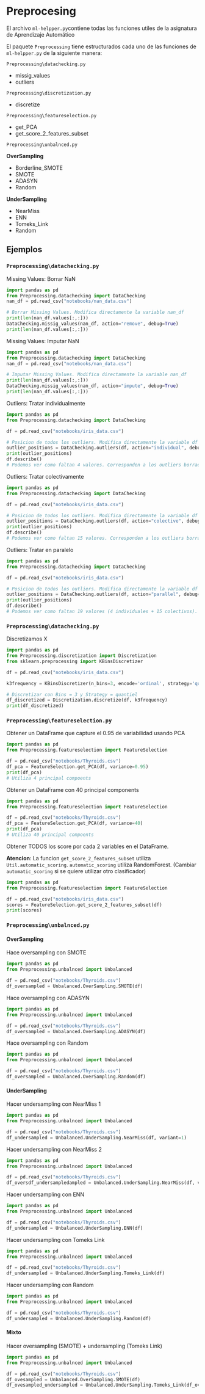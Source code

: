 # Preprocesing 
El archivo ```ml-helpper.py```contiene todas las funciones utiles de la asignatura de Aprendizaje Automático

El paquete ```Preprocessing``` tiene estructurados cada uno de las funciones de ```ml-helpper.py``` de la siguiente manera:

```Preprocessing\datachecking.py```
- missig_values
- outliers

```Preprocessing\discretization.py```
- discretize

```Preprocessing\featureselection.py```
- get_PCA
- get_score_2_features_subset

```Preprocessing\unbalnced.py```

**OverSampling**
- Borderline_SMOTE
- SMOTE
- ADASYN
- Random

**UnderSampling**
- NearMiss
- ENN
- Tomeks_Link
- Random


## Ejemplos

### ```Preprocessing\datachecking.py```

Missing Values: Borrar NaN

```python
import pandas as pd
from Preprocessing.datachecking import DataChecking
nan_df = pd.read_csv("notebooks/nan_data.csv")

# Borrar Missing Values. Modifica directamente la variable nan_df
print(len(nan_df.values[:,:]))
DataChecking.missig_values(nan_df, action="remove", debug=True)
print(len(nan_df.values[:,:]))

```

Missing Values: Imputar NaN

```python
import pandas as pd
from Preprocessing.datachecking import DataChecking
nan_df = pd.read_csv("notebooks/nan_data.csv")

# Imputar Missing Values. Modifica directamente la variable nan_df
print(len(nan_df.values[:,:]))
DataChecking.missig_values(nan_df, action="impute", debug=True)
print(len(nan_df.values[:,:]))
```

Outliers: Tratar individualmente

```python
import pandas as pd
from Preprocessing.datachecking import DataChecking

df = pd.read_csv("notebooks/iris_data.csv")

# Posicion de todos los outliers. Modifica directamente la variable df
outlier_positions = DataChecking.outliers(df, action="individual", debug=True, remove=True)
print(outlier_positions)
df.describe()
# Podemos ver como faltan 4 valores. Corresponden a los outliers borrados
```

Outliers: Tratar colectivamente

```python
import pandas as pd
from Preprocessing.datachecking import DataChecking

df = pd.read_csv("notebooks/iris_data.csv")

# Posicion de todos los outliers. Modifica directamente la variable df
outlier_positions = DataChecking.outliers(df, action="colective", debug=True, remove=True)
print(outlier_positions)
df.describe()
# Podemos ver como faltan 15 valores. Corresponden a los outliers borrados
```

Outliers: Tratar en paralelo

```python
import pandas as pd
from Preprocessing.datachecking import DataChecking

df = pd.read_csv("notebooks/iris_data.csv")

# Posicion de todos los outliers. Modifica directamente la variable df
outlier_positions = DataChecking.outliers(df, action="parallel", debug=True, remove=True)
print(outlier_positions)
df.describe()
# Podemos ver como faltan 19 valores (4 individuales + 15 colectivos). Corresponden a los outliers borrados
```


### ```Preprocessing\datachecking.py```

Discretizamos X

```python
import pandas as pd
from Preprocessing.discretization import Discretization
from sklearn.preprocessing import KBinsDiscretizer

df = pd.read_csv("notebooks/iris_data.csv")

k3frequency = KBinsDiscretizer(n_bins=3, encode='ordinal', strategy='quantile')

# Discretizar con Bins = 3 y Strategy = quantiel
df_discretized = Discretization.discretize(df, k3frequency)
print(df_discretized)
```

### ```Preprocessing\featureselection.py```

Obtener un DataFrame que capture el 0.95 de variabilidad usando PCA

```python
import pandas as pd
from Preprocessing.featureselection import FeatureSelection

df = pd.read_csv("notebooks/Thyroids.csv")
df_pca = FeatureSelection.get_PCA(df, variance=0.95)
print(df_pca)
# Utiliza 4 principal compoents
```

Obtener un DataFrame con 40 principal components
```python
import pandas as pd
from Preprocessing.featureselection import FeatureSelection

df = pd.read_csv("notebooks/Thyroids.csv")
df_pca = FeatureSelection.get_PCA(df, variance=40)
print(df_pca)
# Utiliza 40 principal compoents
```

Obtener TODOS los score por cada 2 variables en el DataFrame.

**Atencion**: La funcion ```get_score_2_features_subset``` utiliza ```Util.automatic_scoring```. ```automatic_scoring``` utiliza RandomForest. (Cambiar ```automatic_scoring``` si se quiere utilizar otro clasificador)
```python
import pandas as pd
from Preprocessing.featureselection import FeatureSelection

df = pd.read_csv("notebooks/iris_data.csv")
scores = FeatureSelection.get_score_2_features_subset(df)
print(scores)
```

### ```Preprocessing\unbalnced.py```

#### OverSampling

Hace oversampling con SMOTE

```python
import pandas as pd
from Preprocessing.unbalnced import Unbalanced

df = pd.read_csv("notebooks/Thyroids.csv")
df_oversampled = Unbalanced.OverSampling.SMOTE(df)
```

Hace oversampling con ADASYN
```python
import pandas as pd
from Preprocessing.unbalnced import Unbalanced

df = pd.read_csv("notebooks/Thyroids.csv")
df_oversampled = Unbalanced.OverSampling.ADASYN(df)
```

Hace oversampling con Random
```python
import pandas as pd
from Preprocessing.unbalnced import Unbalanced

df = pd.read_csv("notebooks/Thyroids.csv")
df_oversampled = Unbalanced.OverSampling.Random(df)
```


#### UnderSampling

Hacer undersampling con NearMiss 1 

```python
import pandas as pd
from Preprocessing.unbalnced import Unbalanced

df = pd.read_csv("notebooks/Thyroids.csv")
df_undersampled = Unbalanced.UnderSampling.NearMiss(df, variant=1)
```

Hacer undersampling con NearMiss 2 

```python
import pandas as pd
from Preprocessing.unbalnced import Unbalanced

df = pd.read_csv("notebooks/Thyroids.csv")
df_oversdf_undersampledampled = Unbalanced.UnderSampling.NearMiss(df, variant=2)
```

Hacer undersampling con ENN 

```python
import pandas as pd
from Preprocessing.unbalnced import Unbalanced

df = pd.read_csv("notebooks/Thyroids.csv")
df_undersampled = Unbalanced.UnderSampling.ENN(df)
```

Hacer undersampling con Tomeks Link 

```python
import pandas as pd
from Preprocessing.unbalnced import Unbalanced

df = pd.read_csv("notebooks/Thyroids.csv")
df_undersampled = Unbalanced.UnderSampling.Tomeks_Link(df)
```

Hacer undersampling con Random

```python
import pandas as pd
from Preprocessing.unbalnced import Unbalanced

df = pd.read_csv("notebooks/Thyroids.csv")
df_undersampled = Unbalanced.UnderSampling.Random(df)
```

#### Mixto

Hacer oversampling (SMOTE) + undersampling (Tomeks Link)

```python
import pandas as pd
from Preprocessing.unbalnced import Unbalanced

df = pd.read_csv("notebooks/Thyroids.csv")
df_ovesampled = Unbalanced.OverSampling.SMOTE(df)
df_ovesampled_undersampled = Unbalanced.UnderSampling.Tomeks_Link(df_ovesampled)
```